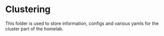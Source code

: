 # Clustering

This folder is used to store information, configs and various yamls for the cluster part of the homelab.